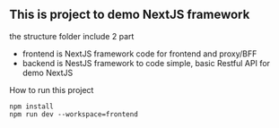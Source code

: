 ## This is project to demo NextJS framework
the structure folder include 2 part
- frontend is NextJS framework code for frontend and proxy/BFF
- backend is NestJS framework to code simple, basic Restful API for demo NextJS

How to run this project
```
npm install 
npm run dev --workspace=frontend
```
